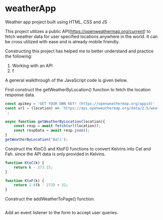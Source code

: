 # weatherApp
Weather app project built using HTML, CSS and JS

This project utilizes a public API(https://openweathermap.org/current) to fetch weather data for user specified locations anywhere in the world. It can be cross utilized with ease and is already mobile friendly. 

Constructing this project has helped me to better understand and practice the following:
1) Working with an API
2) f


A general walkthrough of the JavaScript code is given below.

First construct the getWeatherByLocation() function to fetch the location response data.
```JavaScript
const apikey = 'GET YOUR OWN KEY! (https://openweathermap.org/appid)'
const url = (location) => `https://api.openweathermap.org/data/2.5/weather?q=${location}&appid=${apikey}
`;

async function getWeatherByLocation(location){
    const resp = await fetch(url(location));
    const respData = await resp.json();
}
getWeatherByLocation('Bali');
```

Construct the KtoC() and KtoF() functions to convert Kelvins into Cel and Fah. since the API data is only provided in Kelvins.
```JavaScript
function KtoC(k) {
    return k - 273.15;
}

function KtoF(k) {
    return 1.8(k - 273) + 32;
}
```

Construct the addWeatherToPage() function.
```JavaScript
```

Add an event listener to the form to accept user queries.
```JavaScript
```

